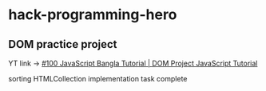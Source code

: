 # hack-programming-hero
## DOM practice project
YT link -> [#100 JavaScript Bangla Tutorial | DOM Project JavaScript Tutorial](https://www.youtube.com/watch?v=_WuDDnZMRiE)

sorting HTMLCollection implementation task complete 
